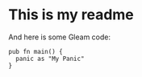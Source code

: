 # This is my readme

And here is some Gleam code:
```gleam
pub fn main() {
  panic as "My Panic"
}
``` 